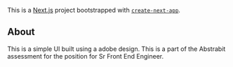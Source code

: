 This is a [Next.js](https://nextjs.org/) project bootstrapped with [`create-next-app`](https://github.com/vercel/next.js/tree/canary/packages/create-next-app).

## About

This is a simple UI built using a adobe design. This is a part of the Abstrabit assessment for the position for Sr Front End Engineer.
